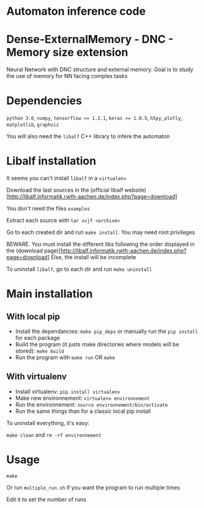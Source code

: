 # Automaton inference code

# Dense-ExternalMemory - DNC - Memory size extension
Neural Network with DNC structure and external memory. Goal is to study the use of memory for NN facing complex tasks

# Dependencies
`python 3.6`, `numpy`, `tensorflow >= 1.2.1`, `keras >= 1.0.5`, `h5py`, `plotly`, `matplotlib`, `graphviz`

You will also need the `libalf` C++ library to infere the automaton

# Libalf installation

It seems you can't install `libalf` in a `virtualenv`

Download the last sources in the (official libalf website)[http://libalf.informatik.rwth-aachen.de/index.php?page=download]

You don't need the files `examples`

Extract each source with `tar xvjf <archive>`

Go to each created dir and run `make install`. You may need root privileges

BEWARE. You must install the different libs following the order displayed in the (download page)[http://libalf.informatik.rwth-aachen.de/index.php?page=download]
Else, the install will be incomplete
 
 To uninstall `libalf`, go to each dir and run `make uninstall`

# Main installation
## With local pip

- Install the dependancies: `make pip_deps` or manually run the `pip install` for each package
- Build the program (it justs make directories where models will be stored): `make build`
- Run the program with `make run` OR `make`

## With virtualenv

- Install virtualenv: `pip install virtualenv`
- Make new environnement: `virtualenv environnement`
- Run the environnement: `source environnement/bin/activate`
- Run the same things than for a classic local pip install

To uninstall everything, it's easy: 

`make clean` and `rm -rf environnement`

# Usage
```
make 
```

Or run `multiple_run.sh` if you want the program to run multiple times

Edit it to set the number of runs
